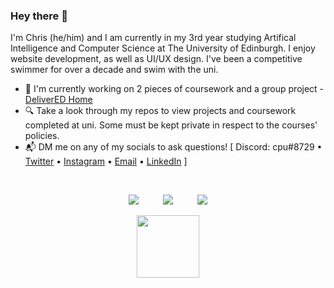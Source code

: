 ### Hey there 👋

I'm Chris (he/him) and I am currently in my 3rd year studying Artifical Intelligence and Computer Science at The University of Edinburgh. I enjoy website development, as well as UI/UX design. I've been a competitive swimmer for over a decade and swim with the uni.

- :pushpin: I'm currently working on 2 pieces of coursework and a group project - [DeliverED Home](https://github.com/DeliverED-Home)
- :mag: Take a look through my repos to view projects and coursework completed at uni. Some must be kept private in respect to the courses' policies.
- :mailbox_with_mail: DM me on any of my socials to ask questions! [ Discord: cpu#8729 • [Twitter](https://twitter.com/chris_jpm) • [Instagram](https://instagram.com/cpudev) • [Email](mailto:chrispercevalmaxwell@gmail.com) • [LinkedIn](https://linkedin.com/in/chris-jpm) ]

<br />

<p align='center'>
  <img src="https://badges.pufler.dev/years/cpuved/"/>
  <span>⠀⠀⠀</span>
  <img src="https://badges.pufler.dev/commits/monthly/cpuved"/>
  <span>⠀⠀⠀</span>
  <img src="https://badges.pufler.dev/visits/cpuved/cpuved"/> 
</p>

<p align="center">
  <img height="100" wdith="100" src="https://mir-s3-cdn-cf.behance.net/project_modules/disp/35771931234507.564a1d2403b3a.gif">
</p>
